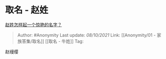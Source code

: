 # 取名 - 赵姓
[赵姓怎样起一个惊艳的名字？](https://www.zhihu.com/question/326746885/answer/2157850328)

> Author: #Anonymity 
> Last update: *08/10/2021* 
> Link: [[Anonymity/01 - 家族答集/取名]] [[取名 - 牛姓]]
> Tag:   

赵缦缨